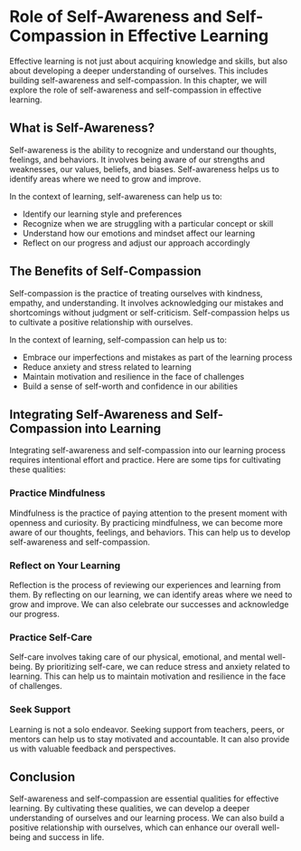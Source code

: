 Role of Self-Awareness and Self-Compassion in Effective Learning
========================================================================================================================

Effective learning is not just about acquiring knowledge and skills, but also about developing a deeper understanding of ourselves. This includes building self-awareness and self-compassion. In this chapter, we will explore the role of self-awareness and self-compassion in effective learning.

What is Self-Awareness?
-----------------------

Self-awareness is the ability to recognize and understand our thoughts, feelings, and behaviors. It involves being aware of our strengths and weaknesses, our values, beliefs, and biases. Self-awareness helps us to identify areas where we need to grow and improve.

In the context of learning, self-awareness can help us to:

* Identify our learning style and preferences
* Recognize when we are struggling with a particular concept or skill
* Understand how our emotions and mindset affect our learning
* Reflect on our progress and adjust our approach accordingly

The Benefits of Self-Compassion
-------------------------------

Self-compassion is the practice of treating ourselves with kindness, empathy, and understanding. It involves acknowledging our mistakes and shortcomings without judgment or self-criticism. Self-compassion helps us to cultivate a positive relationship with ourselves.

In the context of learning, self-compassion can help us to:

* Embrace our imperfections and mistakes as part of the learning process
* Reduce anxiety and stress related to learning
* Maintain motivation and resilience in the face of challenges
* Build a sense of self-worth and confidence in our abilities

Integrating Self-Awareness and Self-Compassion into Learning
------------------------------------------------------------

Integrating self-awareness and self-compassion into our learning process requires intentional effort and practice. Here are some tips for cultivating these qualities:

### Practice Mindfulness

Mindfulness is the practice of paying attention to the present moment with openness and curiosity. By practicing mindfulness, we can become more aware of our thoughts, feelings, and behaviors. This can help us to develop self-awareness and self-compassion.

### Reflect on Your Learning

Reflection is the process of reviewing our experiences and learning from them. By reflecting on our learning, we can identify areas where we need to grow and improve. We can also celebrate our successes and acknowledge our progress.

### Practice Self-Care

Self-care involves taking care of our physical, emotional, and mental well-being. By prioritizing self-care, we can reduce stress and anxiety related to learning. This can help us to maintain motivation and resilience in the face of challenges.

### Seek Support

Learning is not a solo endeavor. Seeking support from teachers, peers, or mentors can help us to stay motivated and accountable. It can also provide us with valuable feedback and perspectives.

Conclusion
----------

Self-awareness and self-compassion are essential qualities for effective learning. By cultivating these qualities, we can develop a deeper understanding of ourselves and our learning process. We can also build a positive relationship with ourselves, which can enhance our overall well-being and success in life.
